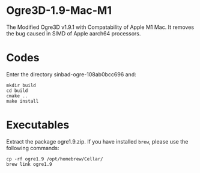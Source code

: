 # Ogre3D-1.9-Mac-M1
The Modified Ogre3D v1.9.1 with Compatability of Apple M1 Mac. It removes the bug caused in SIMD of Apple aarch64 processors.

# Codes
Enter the directory sinbad-ogre-108ab0bcc696 and:
```
mkdir build
cd build
cmake ..
make install
```

# Executables
Extract the package ogre1.9.zip. If you have installed ```brew```, please use the following commands:
```
cp -rf ogre1.9 /opt/homebrew/Cellar/
brew link ogre1.9
```
